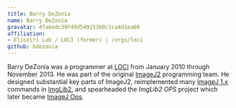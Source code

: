 ```yaml
---
title: Barry DeZonia
name: Barry DeZonia
gravatar: 4fa6edc39f49d549153b0c1ca4d1ea66
affiliation:
- Eliceiri Lab / LOCI (former) | /orgs/loci
github: bdezonia
---
```

Barry DeZonia was a programmer at [LOCI](/orgs/loci) from January 2010 through
November 2013. He was part of the original [ImageJ2](/software/imagej2)
programming team. He designed substantial key parts of ImageJ2, reimplemented
many [ImageJ 1.x](/software/imagej-1.x) commands in [ImgLib2](/libs/imglib2), and
spearheaded the *ImgLib2 OPS* project which later became [ImageJ
Ops](/libs/imagej-ops).
